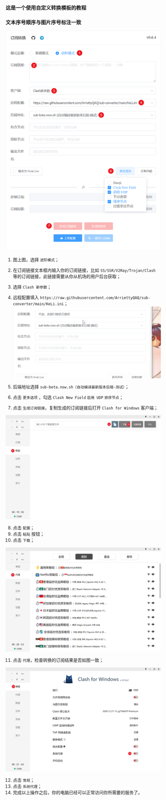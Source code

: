 ### 这是一个使用自定义转换模板的教程
### 文本序号顺序与图片序号标注一致

![](images/1.png)

1. 图上图，选择 `进阶模式`；
2. 在订阅链接文本框内输入你的订阅链接，比如 `SS/SSR/V2Ray/Trojan/Clash` 等的订阅链接，此链接需要从你从机场的用户后台获取；
3. 选择 `Clash 新参数`；
4. 远程配置填入 `https://raw.githubusercontent.com/ArriettyQAQ/sub-converter/main/KeLi.ini`；
![](images/5.gif)

5. 后端地址选择 `sub-beta.now.sh（自动编译最新版本后端-测试）`；
6. 点击 `更多选项` ，勾选 `Clash New Field` `启用 UDP` `排序节点`；
7. 点击 `生成订阅链接`，复制生成的订阅链接后打开 `Clash for Windows` 客户端；

![](images/2.png)

8. 点击 `配置`；
9. 点击 `粘贴` 按钮；
10. 点击 `下载`；

![](images/3.png)

11. 点击 `代理`，检查转换的订阅结果是否如图一致；

![](images/4.png)

12. 点击 `常规`；
13. 点击 `系统代理`；
14. 完成以上操作之后，你的电脑已经可以正常访问你所需要的服务了。